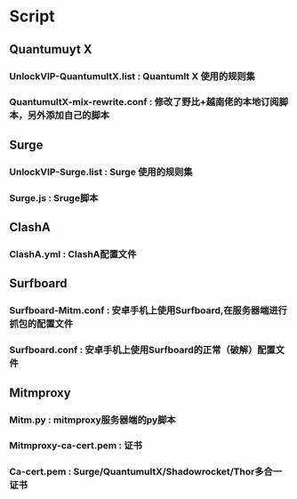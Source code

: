 # Script

## Quantumuyt X
### UnlockVIP-QuantumultX.list : Quantumlt X 使用的规则集
### QuantumultX-mix-rewrite.conf : 修改了野比+越南佬的本地订阅脚本，另外添加自己的脚本




##
## Surge
### UnlockVIP-Surge.list : Surge 使用的规则集
### Surge.js : Sruge脚本


##
## ClashA
### ClashA.yml : ClashA配置文件

##
## Surfboard
### Surfboard-Mitm.conf : 安卓手机上使用Surfboard,在服务器端进行抓包的配置文件
### Surfboard.conf : 安卓手机上使用Surfboard的正常（破解）配置文件





##
## Mitmproxy
### Mitm.py : mitmproxy服务器端的py脚本
### Mitmproxy-ca-cert.pem : 证书
### Ca-cert.pem : Surge/QuantumultX/Shadowrocket/Thor多合一证书



